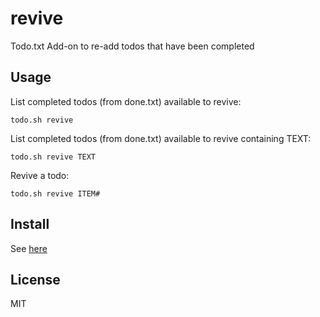# revive #
Todo.txt Add-on to re-add todos that have been completed

## Usage ##
List completed todos (from done.txt) available to revive:

	todo.sh revive

List completed todos (from done.txt) available to revive containing TEXT:

	todo.sh revive TEXT

Revive a todo:

	todo.sh revive ITEM#

## Install ##
See [here](https://github.com/ginatrapani/todo.txt-cli/wiki/Creating-and-Installing-Add-ons#installing-add-ons)

## License ##
MIT
